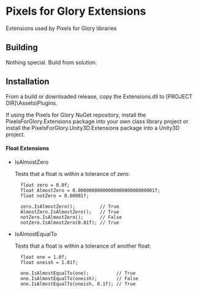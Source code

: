 # Pixels for Glory Extensions
Extensions used by Pixels for Glory libraries 

## Building
Nothing special.  Build from solution.

## Installation
From a build or downloaded release, copy the Extensions.dll to [PROJECT DIR]\Assets\Plugins.

If using the Pixels for Glory NuGet repository, install the PixelsForGlory.Extensions package into your own class library project or install the PixelsForGlory.Unity3D.Extensions package into a Unity3D project.



#### Float Extensions
- IsAlmostZero
    
    Tests that a float is within a tolerance of zero:
    
        float zero = 0.0f;
        float AlmostZero = 0.0000000000000000000000000001f;
        float notZero = 0.00001f;
      
        zero.IsAlmostZero();         // True
        AlmostZero.IsAlmostZero();   // True
        notZero.IsAlmostZero();      // False
        notZero.IsAlmostZero(0.01f); // True
      
      
      
     
    
- IsAlmostEqualTo
	
    Tests that a float is within a tolerance of another float:
	
        float one = 1.0f;
        float oneish = 1.01f;
      
        one.IsAlmostEqualTo(one);          // True
        one.IsAlmostEqualTo(oneish);       // False
        one.IsAlmostEqualTo(oneish, 0.1f); // True
      
